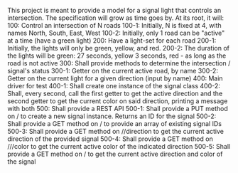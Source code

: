 This project is meant to provide a model for a signal light that controls an intersection.
The specification will grow as time goes by.  At its root, it will:
100: Control an intersection of N roads
100-1: Initially, N is fixed at 4, with names North, South, East, West
100-2: Initially, only 1 road can be "active" at a time (have a green light)
200: Have a light-set for each road
200-1: Initially, the lights will only be green, yellow, and red.
200-2: The duration of the lights will be green: 27 seconds, yellow 3 seconds, red - as long as the road is not active
300: Shall provide methods to determine the intersection / signal's status
300-1: Getter on the current active road, by name 
300-2: Getter on the current light for a given direction (input by name)
400: Main driver for test
400-1: Shall create one instance of the signal class
400-2: Shall, every second, call the first getter to get the active direction and the second getter to get the current color on said direction, printing a message with both
500: Shall provide a REST API
500-1: Shall provide a PUT method on / to create a new signal instance. Returns an ID for the signal
500-2: Shall provide a GET method on / to provide an array of existing signal IDs
500-3: Shall provide a GET method on /<signal-id>/direction to get the current active direction of the provided signal
500-4: Shall provide a GET method on /<signal-id>/<direction>/color to get the current active color of the indicated direction
500-5: Shall provide a GET method on /<signal-id> to get the current active direction and color of the signal

